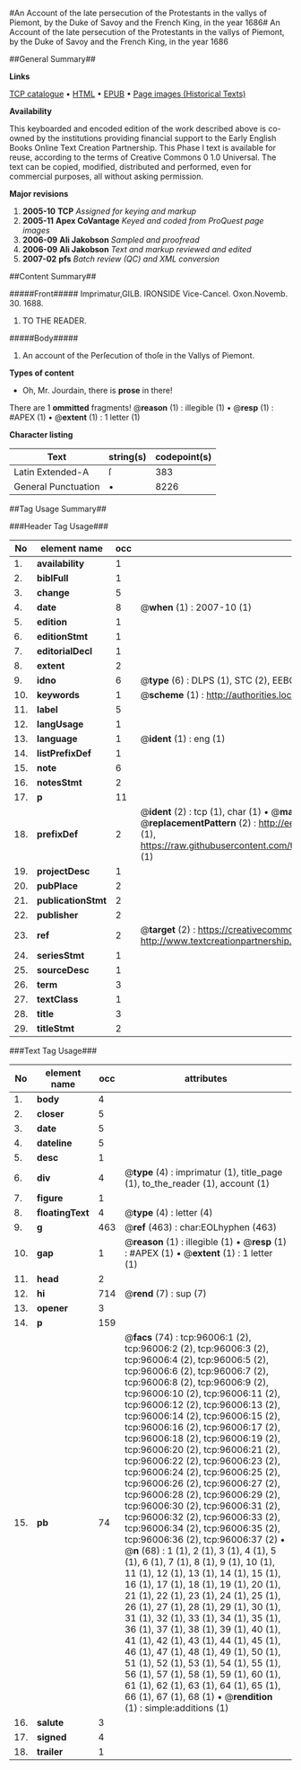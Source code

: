 #An Account of the late persecution of the Protestants in the vallys of Piemont, by the Duke of Savoy and the French King, in the year 1686#
An Account of the late persecution of the Protestants in the vallys of Piemont, by the Duke of Savoy and the French King, in the year 1686

##General Summary##

**Links**

[TCP catalogue](http://www.ota.ox.ac.uk/tcp/)  • 
[HTML](http://tei.it.ox.ac.uk/tcp/Texts-HTML/free/A25/A25408.html)  • 
[EPUB](http://tei.it.ox.ac.uk/tcp/Texts-EPUB/free/A25/A25408.epub) • 
[Page images (Historical Texts)](https://data.historicaltexts.jisc.ac.uk/view?pubId=eebo-12952965e&pageId=eebo-12952965e-96006-1)

**Availability**

This keyboarded and encoded edition of the
	       work described above is co-owned by the institutions
	       providing financial support to the Early English Books
	       Online Text Creation Partnership. This Phase I text is
	       available for reuse, according to the terms of Creative
	       Commons 0 1.0 Universal. The text can be copied,
	       modified, distributed and performed, even for
	       commercial purposes, all without asking permission.

**Major revisions**

1. __2005-10__ __TCP__ *Assigned for keying and markup*
1. __2005-11__ __Apex CoVantage__ *Keyed and coded from ProQuest page images*
1. __2006-09__ __Ali Jakobson__ *Sampled and proofread*
1. __2006-09__ __Ali Jakobson__ *Text and markup reviewed and edited*
1. __2007-02__ __pfs__ *Batch review (QC) and XML conversion*

##Content Summary##

#####Front#####
Imprimatur,GILB. IRONSIDE
Vice-Cancel. Oxon.Novemb. 30. 1688.
1. TO THE READER.

#####Body#####

1. An account of the Perſecution of thoſe in the Vallys of Piemont.

**Types of content**

  * Oh, Mr. Jourdain, there is **prose** in there!

There are 1 **ommitted** fragments! 
 @__reason__ (1) : illegible (1)  •  @__resp__ (1) : #APEX (1)  •  @__extent__ (1) : 1 letter (1)

**Character listing**


|Text|string(s)|codepoint(s)|
|---|---|---|
|Latin Extended-A|ſ|383|
|General Punctuation|•|8226|

##Tag Usage Summary##

###Header Tag Usage###

|No|element name|occ|attributes|
|---|---|---|---|
|1.|__availability__|1||
|2.|__biblFull__|1||
|3.|__change__|5||
|4.|__date__|8| @__when__ (1) : 2007-10 (1)|
|5.|__edition__|1||
|6.|__editionStmt__|1||
|7.|__editorialDecl__|1||
|8.|__extent__|2||
|9.|__idno__|6| @__type__ (6) : DLPS (1), STC (2), EEBO-CITATION (1), OCLC (1), VID (1)|
|10.|__keywords__|1| @__scheme__ (1) : http://authorities.loc.gov/ (1)|
|11.|__label__|5||
|12.|__langUsage__|1||
|13.|__language__|1| @__ident__ (1) : eng (1)|
|14.|__listPrefixDef__|1||
|15.|__note__|6||
|16.|__notesStmt__|2||
|17.|__p__|11||
|18.|__prefixDef__|2| @__ident__ (2) : tcp (1), char (1)  •  @__matchPattern__ (2) : ([0-9\-]+):([0-9IVX]+) (1), (.+) (1)  •  @__replacementPattern__ (2) : http://eebo.chadwyck.com/downloadtiff?vid=$1&page=$2 (1), https://raw.githubusercontent.com/textcreationpartnership/Texts/master/tcpchars.xml#$1 (1)|
|19.|__projectDesc__|1||
|20.|__pubPlace__|2||
|21.|__publicationStmt__|2||
|22.|__publisher__|2||
|23.|__ref__|2| @__target__ (2) : https://creativecommons.org/publicdomain/zero/1.0/ (1), http://www.textcreationpartnership.org/docs/. (1)|
|24.|__seriesStmt__|1||
|25.|__sourceDesc__|1||
|26.|__term__|3||
|27.|__textClass__|1||
|28.|__title__|3||
|29.|__titleStmt__|2||


###Text Tag Usage###

|No|element name|occ|attributes|
|---|---|---|---|
|1.|__body__|4||
|2.|__closer__|5||
|3.|__date__|5||
|4.|__dateline__|5||
|5.|__desc__|1||
|6.|__div__|4| @__type__ (4) : imprimatur (1), title_page (1), to_the_reader (1), account (1)|
|7.|__figure__|1||
|8.|__floatingText__|4| @__type__ (4) : letter (4)|
|9.|__g__|463| @__ref__ (463) : char:EOLhyphen (463)|
|10.|__gap__|1| @__reason__ (1) : illegible (1)  •  @__resp__ (1) : #APEX (1)  •  @__extent__ (1) : 1 letter (1)|
|11.|__head__|2||
|12.|__hi__|714| @__rend__ (7) : sup (7)|
|13.|__opener__|3||
|14.|__p__|159||
|15.|__pb__|74| @__facs__ (74) : tcp:96006:1 (2), tcp:96006:2 (2), tcp:96006:3 (2), tcp:96006:4 (2), tcp:96006:5 (2), tcp:96006:6 (2), tcp:96006:7 (2), tcp:96006:8 (2), tcp:96006:9 (2), tcp:96006:10 (2), tcp:96006:11 (2), tcp:96006:12 (2), tcp:96006:13 (2), tcp:96006:14 (2), tcp:96006:15 (2), tcp:96006:16 (2), tcp:96006:17 (2), tcp:96006:18 (2), tcp:96006:19 (2), tcp:96006:20 (2), tcp:96006:21 (2), tcp:96006:22 (2), tcp:96006:23 (2), tcp:96006:24 (2), tcp:96006:25 (2), tcp:96006:26 (2), tcp:96006:27 (2), tcp:96006:28 (2), tcp:96006:29 (2), tcp:96006:30 (2), tcp:96006:31 (2), tcp:96006:32 (2), tcp:96006:33 (2), tcp:96006:34 (2), tcp:96006:35 (2), tcp:96006:36 (2), tcp:96006:37 (2)  •  @__n__ (68) : 1 (1), 2 (1), 3 (1), 4 (1), 5 (1), 6 (1), 7 (1), 8 (1), 9 (1), 10 (1), 11 (1), 12 (1), 13 (1), 14 (1), 15 (1), 16 (1), 17 (1), 18 (1), 19 (1), 20 (1), 21 (1), 22 (1), 23 (1), 24 (1), 25 (1), 26 (1), 27 (1), 28 (1), 29 (1), 30 (1), 31 (1), 32 (1), 33 (1), 34 (1), 35 (1), 36 (1), 37 (1), 38 (1), 39 (1), 40 (1), 41 (1), 42 (1), 43 (1), 44 (1), 45 (1), 46 (1), 47 (1), 48 (1), 49 (1), 50 (1), 51 (1), 52 (1), 53 (1), 54 (1), 55 (1), 56 (1), 57 (1), 58 (1), 59 (1), 60 (1), 61 (1), 62 (1), 63 (1), 64 (1), 65 (1), 66 (1), 67 (1), 68 (1)  •  @__rendition__ (1) : simple:additions (1)|
|16.|__salute__|3||
|17.|__signed__|4||
|18.|__trailer__|1||
